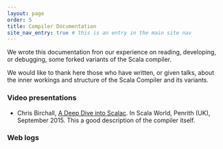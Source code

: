 ```yaml
---
layout: page
order: 5
title: Compiler Documentation
site_nav_entry: true # this is an entry in the main site nav
---
```


We wrote this documentation fron our experience on reading, developing, or debugging, some forked 
variants of the Scala compiler. 

We would like to thank here those who have written, or given talks, about the inner workings and 
structure of the Scala Compiler and its variants. 


### Video presentations

* Chris Birchall, [A Deep Dive into Scalac](https://www.youtube.com/watch?v=2742pWdUm6c). 
  In Scala World, Penrith (UK), September 2015. This a good description of the compiler itself.

### Web logs
